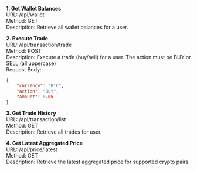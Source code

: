 **1. Get Wallet Balances**  
URL: /api/wallet  
Method: GET  
Description: Retrieve all wallet balances for a user.  

**2. Execute Trade**  
URL: /api/transaction/trade  
Method: POST  
Description: Execute a trade (buy/sell) for a user. The action must be BUY or SELL (all uppercase)  
Request Body:  
```json
{
    "currency": "BTC",
    "action": "BUY",
    "amount": 0.05
}
```

**3. Get Trade History**  
URL: /api/transaction/list  
Method: GET  
Description: Retrieve all trades for user.  

**4. Get Latest Aggregated Price**  
URL: /api/price/latest  
Method: GET  
Description: Retrieve the latest aggregated price for supported crypto pairs.
